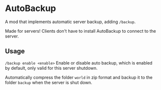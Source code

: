 # AutoBackup

A mod that implements automatic server backup, adding `/backup`.

Made for servers! Clients don't have to install AutoBackup to connect to the server.

## Usage

`/backup enable <enable>` Enable or disable auto backup, which is enabled by default, only valid for this server
shutdown.

Automatically compress the folder `world` in zip format and backup it to the folder `backup` when the server is shut
down.
